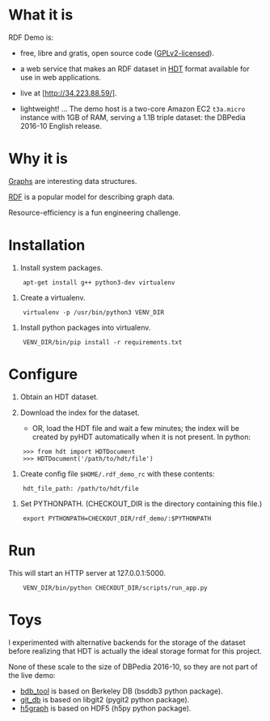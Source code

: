 
# What it is

RDF Demo is:

- free, libre and gratis, open source code ([GPLv2-licensed](LICENSE)).

- a web service that makes an RDF dataset in [HDT](http://www.rdfhdt.org/) format
    available for use in web applications.

- live at [http://34.223.88.59/].

- lightweight!  ... The demo host is a two-core Amazon EC2 `t3a.micro` instance with 1GB of
    RAM, serving a 1.1B triple dataset: the DBPedia 2016-10 English release.

# Why it is

[Graphs](https://en.wikipedia.org/wiki/Graph_(discrete_mathematics)) are interesting data
structures.

[RDF](https://en.wikipedia.org/wiki/Resource_Description_Framework) is a popular model
for describing graph data.

Resource-efficiency is a fun engineering challenge.

# Installation

1. Install system packages.

```
    apt-get install g++ python3-dev virtualenv
```

1. Create a virtualenv.

```
    virtualenv -p /usr/bin/python3 VENV_DIR
```

1. Install python packages into virtualenv.

```
    VENV_DIR/bin/pip install -r requirements.txt
```

# Configure

1. Obtain an HDT dataset.

1. Download the index for the dataset.

    - OR, load the HDT file and wait a few minutes; the index will be created by pyHDT
    automatically when it is not present.  In python:

```
    >>> from hdt import HDTDocument
    >>> HDTDocument('/path/to/hdt/file')
```

1. Create config file `$HOME/.rdf_demo_rc` with these contents:

```
    hdt_file_path: /path/to/hdt/file
```

1. Set PYTHONPATH.  (CHECKOUT_DIR is the directory containing this file.)

```
    export PYTHONPATH=CHECKOUT_DIR/rdf_demo/:$PYTHONPATH
```

# Run

This will start an HTTP server at 127.0.0.1:5000.

```
    VENV_DIR/bin/python CHECKOUT_DIR/scripts/run_app.py
```

# Toys

I experimented with alternative backends for the storage of the dataset before realizing
that HDT is actually the ideal storage format for this project.

None of these scale to the size of DBPedia 2016-10, so they are not part of the live demo:

- [bdb_tool](bdb_tool) is based on Berkeley DB (bsddb3 python package).
- [git_db](git_db) is based on libgit2 (pygit2 python package).
- [h5graph](h5graph) is based on HDF5 (h5py python package).

